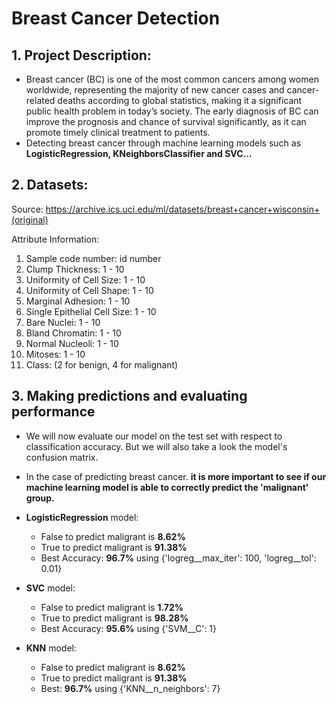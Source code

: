 # Breast Cancer Detection

## 1. Project Description:
- Breast cancer (BC) is one of the most common cancers among women worldwide, representing the majority of new cancer cases and cancer-related deaths according to global statistics, making it a significant public health problem in today’s society. The early diagnosis of BC can improve the prognosis and chance of survival significantly, as it can promote timely clinical treatment to patients.
- Detecting breast cancer through machine learning models such as **LogisticRegression, KNeighborsClassifier and SVC...**

## 2. Datasets:

Source: https://archive.ics.uci.edu/ml/datasets/breast+cancer+wisconsin+(original)

Attribute Information:

1. Sample code number: id number
2. Clump Thickness: 1 - 10
3. Uniformity of Cell Size: 1 - 10
4. Uniformity of Cell Shape: 1 - 10
5. Marginal Adhesion: 1 - 10
6. Single Epithelial Cell Size: 1 - 10
7. Bare Nuclei: 1 - 10
8. Bland Chromatin: 1 - 10
9. Normal Nucleoli: 1 - 10
10. Mitoses: 1 - 10
11. Class: (2 for benign, 4 for malignant)

## 3. Making predictions and evaluating performance
- We will now evaluate our model on the test set with respect to classification accuracy. But we will also take a look the model's confusion matrix.

- In the case of predicting breast cancer. **it is more important to see if our machine learning model is able to correctly predict the 'malignant' group.**
- **LogisticRegression** model:
    - False to predict maligrant is **8.62%**
    - True to predict maligrant is **91.38%**
    - Best Accuracy: **96.7%** using {'logreg__max_iter': 100, 'logreg__tol': 0.01}
- **SVC** model: 
    - False to predict maligrant is **1.72%**
    - True to predict maligrant is **98.28%**
    - Best Accuracy: **95.6%** using {'SVM__C': 1}
- **KNN** model:
    - False to predict maligrant is **8.62%**
    - True to predict maligrant is **91.38%**
    - Best: **96.7%** using {'KNN__n_neighbors': 7}
